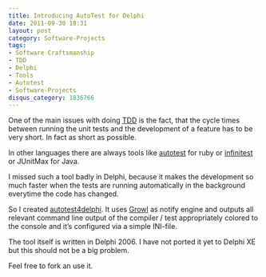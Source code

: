 ```yaml
---
title: Introducing AutoTest for Delphi
date: 2011-09-30 18:31
layout: post
category: Software-Projects
tags:
- Software Craftsmanship
- TDD
- Delphi
- Tools
- Autotest
- Software-Projects
disqus_category: 1836766
---
```


One of the main issues with doing [TDD](http://en.wikipedia.org/wiki/Test-driven_development) is the fact, that the cycle times between running the unit tests and the development of a feature has to be very short. In fact as short as possible.

In other languages there are always tools like [autotest](http://www.zenspider.com/ZSS/Products/ZenTest/) for ruby or [infinitest](http://infinitest.github.com/) or JUnitMax for Java.

I missed such a tool badly in Delphi, because it makes the development so much faster when the tests are running automatically in the background everytime the code has changed.

So I created [autotest4delphi](http://github.com/magicmonty/autotest4delphi). It uses [Growl](http://www.growlforwindows.com/gfw/default.aspx) as notify engine and outputs all relevant command line output of the compiler / test appropriately colored to the console and it’s configured via a simple INI-file.

The tool itself is written in Delphi 2006. I have not ported it yet to Delphi XE but this should not be a big problem.

Feel free to fork an use it.
